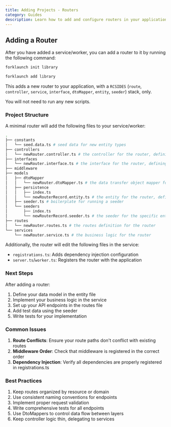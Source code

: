 ```yaml
---
title: Adding Projects - Routers
category: Guides
description: Learn how to add and configure routers in your application.
---
```


## Adding a Router

After you have added a service/worker, you can add a router to it by running the following command:

<CodeTabs type="instantiate">
  <Tab title="init">

  ```bash
  forklaunch init library
  ```

  </Tab>
  <Tab title="add">

  ```bash
  forklaunch add library
  ```
  
  </Tab>
</CodeTabs>

This adds a new router to your application, with a `RCSIDES` (`route`, `controller`, `service`, `interface`, `dtoMapper`, `entity`, `seeder`) stack, only.

You will not need to run any new scripts.

### Project Structure

A minimal router will add the following files to your service/worker:

```bash
.
├── constants
│   └── seed.data.ts # seed data for new entity types
├── controllers
│   └── newRouter.controller.ts # the controller for the router, defining the API handlers
├── interfaces
│   └── newRouter.interface.ts # the interface for the router, defining the business logic contract
├── middleware
├── models
│   ├── dtoMapper
│   │   └── newRouter.dtoMapper.ts # the data transfer object mapper for mapping between DTOs and entities
│   ├── persistence
│   │   ├── index.ts
│   │   └── newRouterRecord.entity.ts # the entity for the router, defining the database schema
│   ├── seeder.ts # boilerplate for running a seeder
│   └── seeders
│       ├── index.ts
│       └── newRouterRecord.seeder.ts # the seeder for the specific entity (boilerplate)
├── routes
│   └── newRouter.routes.ts # the routes definition for the router
└── services
    └── newRouter.service.ts # the business logic for the router
```

Additionally, the router will edit the following files in the service:
- `registrations.ts`: Adds dependency injection configuration
- `server.ts`/`worker.ts`: Registers the router with the application

### Next Steps

After adding a router:
1. Define your data model in the entity file
2. Implement your business logic in the service
3. Set up your API endpoints in the routes file
4. Add test data using the seeder
5. Write tests for your implementation

### Common Issues

1. **Route Conflicts**: Ensure your route paths don't conflict with existing routes
2. **Middleware Order**: Check that middleware is registered in the correct order
3. **Dependency Injection**: Verify all dependencies are properly registered in registrations.ts

### Best Practices

1. Keep routes organized by resource or domain
2. Use consistent naming conventions for endpoints
3. Implement proper request validation
4. Write comprehensive tests for all endpoints
5. Use DtoMappers to control data flow between layers
6. Keep controller logic thin, delegating to services
